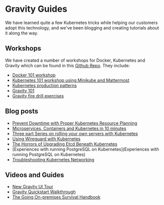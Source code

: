# Gravity Guides

We have learned quite a few Kubernetes tricks while helping our customers adopt
this technology, and we've been blogging and creating tutorials about it along the way.

## Workshops

We have created a number of workshops for Docker, Kubernetes and Gravity which can be found in this [Github Repo](https://github.com/gravitational/workshop). They include:

* [Docker 101 workshop](docker.md)
* [Kubernetes 101 workshop using Minikube and Mattermost](k8s101.md)
* [Kubernetes production patterns](k8sprod.md)
* [Gravity 101](gravity101.md)
* [Gravity fire drill exercises](firedrills.md)


## Blog posts

* [Prevent Downtime with Proper Kubernetes Resource Planning](https://gravitational.com/blog/kubernetes-resource-planning/)
* [Microservices, Containers and Kubernetes in 10 minutes](https://gravitational.com/blog/microservices-containers-kubernetes/)
* [Three part Series on rolling your own servers with Kubernetes](https://gravitational.com/blog/aws_vs_colocation/)
* [Using Wireguard with Kubernetes](https://gravitational.com/blog/wormhole_security/)
* [The Horrors of Upgrading Etcd Beneath Kubernetes](https://gravitational.com/blog/kubernetes-and-offline-etcd-upgrades/)
* [Experiences with running PostgreSQL on Kubernetes](Experiences with running PostgreSQL on Kubernetes)
* [Troubleshooting Kubernetes Networking](https://gravitational.com/blog/troubleshooting-kubernetes-networking/)

## Videos and Guides

* [New Gravity UI Tour](https://gravitational.com/resources/videos/gravity-6-ui-tour/)
* [Gravity Quickstart Walkthrough](https://gravitational.com/resources/videos/gravity-community-demo/)
* [The Going On-premises Survival Handbook](https://gravitational.com/resources/guides/on-prem-survival-handbook/)

